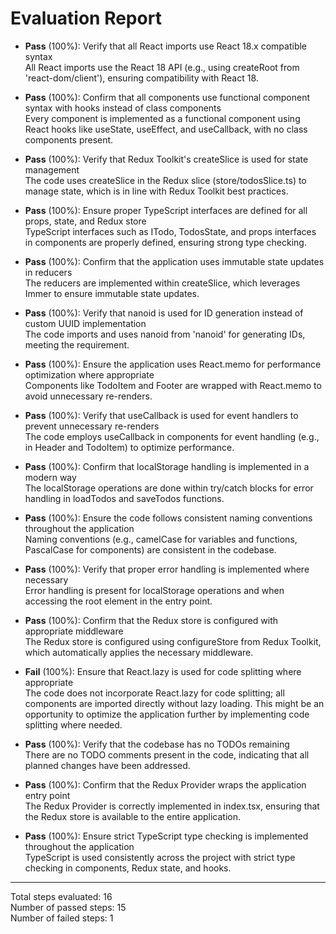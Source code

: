 # Evaluation Report

- **Pass** (100%): Verify that all React imports use React 18.x compatible syntax  
  All React imports use the React 18 API (e.g., using createRoot from 'react-dom/client'), ensuring compatibility with React 18.

- **Pass** (100%): Confirm that all components use functional component syntax with hooks instead of class components  
  Every component is implemented as a functional component using React hooks like useState, useEffect, and useCallback, with no class components present.

- **Pass** (100%): Verify that Redux Toolkit's createSlice is used for state management  
  The code uses createSlice in the Redux slice (store/todosSlice.ts) to manage state, which is in line with Redux Toolkit best practices.

- **Pass** (100%): Ensure proper TypeScript interfaces are defined for all props, state, and Redux store  
  TypeScript interfaces such as ITodo, TodosState, and props interfaces in components are properly defined, ensuring strong type checking.

- **Pass** (100%): Confirm that the application uses immutable state updates in reducers  
  The reducers are implemented within createSlice, which leverages Immer to ensure immutable state updates.

- **Pass** (100%): Verify that nanoid is used for ID generation instead of custom UUID implementation  
  The code imports and uses nanoid from 'nanoid' for generating IDs, meeting the requirement.

- **Pass** (100%): Ensure the application uses React.memo for performance optimization where appropriate  
  Components like TodoItem and Footer are wrapped with React.memo to avoid unnecessary re-renders.

- **Pass** (100%): Verify that useCallback is used for event handlers to prevent unnecessary re-renders  
  The code employs useCallback in components for event handling (e.g., in Header and TodoItem) to optimize performance.

- **Pass** (100%): Confirm that localStorage handling is implemented in a modern way  
  The localStorage operations are done within try/catch blocks for error handling in loadTodos and saveTodos functions.

- **Pass** (100%): Ensure the code follows consistent naming conventions throughout the application  
  Naming conventions (e.g., camelCase for variables and functions, PascalCase for components) are consistent in the codebase.

- **Pass** (100%): Verify that proper error handling is implemented where necessary  
  Error handling is present for localStorage operations and when accessing the root element in the entry point.

- **Pass** (100%): Confirm that the Redux store is configured with appropriate middleware  
  The Redux store is configured using configureStore from Redux Toolkit, which automatically applies the necessary middleware.

- **Fail** (100%): Ensure that React.lazy is used for code splitting where appropriate  
  The code does not incorporate React.lazy for code splitting; all components are imported directly without lazy loading. This might be an opportunity to optimize the application further by implementing code splitting where needed.

- **Pass** (100%): Verify that the codebase has no TODOs remaining  
  There are no TODO comments present in the code, indicating that all planned changes have been addressed.

- **Pass** (100%): Confirm that the Redux Provider wraps the application entry point  
  The Redux Provider is correctly implemented in index.tsx, ensuring that the Redux store is available to the entire application.

- **Pass** (100%): Ensure strict TypeScript type checking is implemented throughout the application  
  TypeScript is used consistently across the project with strict type checking in components, Redux state, and hooks.

---

Total steps evaluated: 16  
Number of passed steps: 15  
Number of failed steps: 1